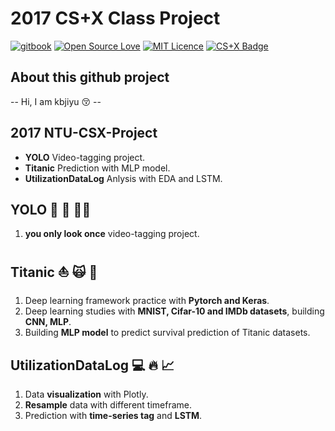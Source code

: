 # 2017 CS+X Class Project
[![gitbook](https://rawgit.com/aleen42/badges/master/src/gitbook_1.svg)](https://cdn.rawgit.com/aleen42/badges/master/src/gitbook_1.svg)
[![Open Source Love](https://badges.frapsoft.com/os/v2/open-source.svg?v=103)](https://github.com/ellerbrock/open-source-badges/)
[![MIT Licence](https://badges.frapsoft.com/os/mit/mit.png?v=103)](https://opensource.org/licenses/mit-license.php) 
[![CS+X Badge](https://img.shields.io/badge/CS%2BX-Building-orange.svg)](https://img.shields.io/badge/CS%2BX-Building-orange.svg)

## About this github project
-- Hi, I am kbjiyu :kissing_closed_eyes: --

## 2017 NTU-CSX-Project 
* **YOLO** Video-tagging project.
* **Titanic** Prediction with MLP model.
* **UtilizationDataLog** Anlysis with EDA and LSTM.

## YOLO :apple: :dog: :walking_man: 
1. **you only look once** video-tagging project.

## Titanic :boat: :scream_cat: :rose: 
1. Deep learning framework practice with **Pytorch and Keras**.
2. Deep learning studies with **MNIST, Cifar-10 and IMDb datasets**, building **CNN, MLP**.
3. Building **MLP model** to predict survival prediction of Titanic datasets.

## UtilizationDataLog :computer: :fire: :chart_with_upwards_trend: 
1. Data **visualization** with Plotly.
2. **Resample** data with different timeframe.
3. Prediction with **time-series tag** and **LSTM**.
